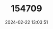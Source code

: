 ---
title: "154709"
category: "Hetereleotris vulgaris"
draft: false
date: 2024-02-22 13:03:51
languages:
  English: ["Common Goby"]
---